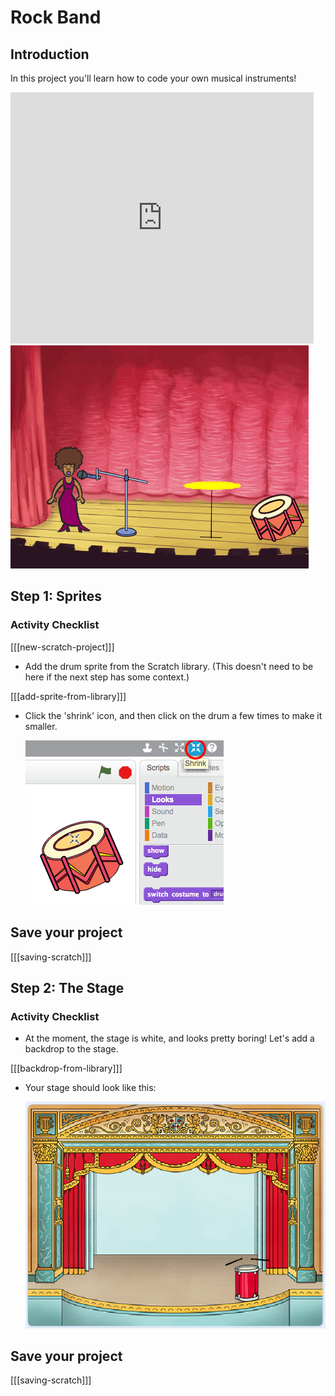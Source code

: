 # Rock Band

## Introduction

In this project you'll learn how to code your own musical instruments!

<div class="scratch-preview">
  <iframe allowtransparency="true" width="485" height="402" src="https://scratch.mit.edu/projects/embed/26741186/?autostart=false" frameborder="0"></iframe>
  <img src="images/band-final.png">
</div>

## Step 1: Sprites

### Activity Checklist

[[[new-scratch-project]]]

+ Add the drum sprite from the Scratch library. (This doesn't need to be here if the next step has some context.)

[[[add-sprite-from-library]]]

+ Click the 'shrink' icon, and then click on the drum a few times to make it smaller.

	![screenshot](images/band-shrink.png)

## Save your project

[[[saving-scratch]]]

## Step 2: The Stage

### Activity Checklist

+ At the moment, the stage is white, and looks pretty boring! Let's add a backdrop to the stage.

[[[backdrop-from-library]]]

+ Your stage should look like this:

	![screenshot](images/band-stage.png)

## Save your project

[[[saving-scratch]]]
